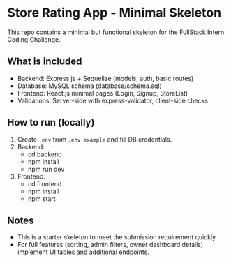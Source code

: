 # Store Rating App - Minimal Skeleton

This repo contains a minimal but functional skeleton for the FullStack Intern Coding Challenge.

## What is included
- Backend: Express.js + Sequelize (models, auth, basic routes)
- Database: MySQL schema (database/schema.sql)
- Frontend: React.js minimal pages (Login, Signup, StoreList)
- Validations: Server-side with express-validator, client-side checks

## How to run (locally)
1. Create `.env` from `.env.example` and fill DB credentials.
2. Backend:
   - cd backend
   - npm install
   - npm run dev
3. Frontend:
   - cd frontend
   - npm install
   - npm start

## Notes
- This is a starter skeleton to meet the submission requirement quickly.
- For full features (sorting, admin filters, owner dashboard details) implement UI tables and additional endpoints.

